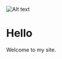<link rel=”stylesheet” type=”text/css” href=”style.css”>

![Alt text](/path/to/img.jpg "Optional title")
# Hello

Welcome to my site.
